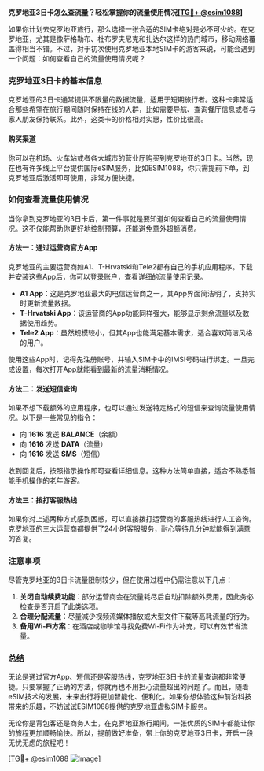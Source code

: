**克罗地亚3日卡怎么查流量？轻松掌握你的流量使用情况[[TG💪+ @esim1088](https://t.me/s/esim1088)]**

如果你计划去克罗地亚旅行，那么选择一张合适的SIM卡绝对是必不可少的。在克罗地亚，尤其是像萨格勒布、杜布罗夫尼克和扎达尔这样的热门城市，移动网络覆盖得相当不错。不过，对于初次使用克罗地亚本地SIM卡的游客来说，可能会遇到一个问题：如何查看自己的流量使用情况呢？

### **克罗地亚3日卡的基本信息**
克罗地亚的3日卡通常提供不限量的数据流量，适用于短期旅行者。这种卡非常适合那些希望在旅行期间随时保持在线的人群，比如需要导航、查询餐厅信息或者与家人朋友保持联系。此外，这类卡的价格相对实惠，性价比很高。

#### **购买渠道**
你可以在机场、火车站或者各大城市的营业厅购买到克罗地亚的3日卡。当然，现在也有许多线上平台提供国际eSIM服务，比如ESIM1088，你只需提前下单，到克罗地亚后激活即可使用，非常方便快捷。

### **如何查看流量使用情况**
当你拿到克罗地亚的3日卡后，第一件事就是要知道如何查看自己的流量使用情况。这不仅能帮助你更好地控制预算，还能避免意外超额消费。

#### **方法一：通过运营商官方App**
克罗地亚的主要运营商如A1、T-Hrvatski和Tele2都有自己的手机应用程序。下载并安装这些App后，你可以登录账户，查看详细的流量使用记录。

- **A1 App**：这是克罗地亚最大的电信运营商之一，其App界面简洁明了，支持实时更新流量数据。
- **T-Hrvatski App**：该运营商的App功能同样强大，能够显示剩余流量以及数据使用趋势。
- **Tele2 App**：虽然规模较小，但其App也能满足基本需求，适合喜欢简洁风格的用户。

使用这些App时，记得先注册账号，并输入SIM卡中的IMSI号码进行绑定。一旦完成设置，每次打开App就能看到最新的流量消耗情况。

#### **方法二：发送短信查询**
如果不想下载额外的应用程序，也可以通过发送特定格式的短信来查询流量使用情况。以下是一些常见的指令：

- 向 **1616** 发送 **BALANCE**（余额）
- 向 **1616** 发送 **DATA**（流量）
- 向 **1616** 发送 **SMS**（短信）

收到回复后，按照指示操作即可查看详细信息。这种方法简单直接，适合不熟悉智能手机操作的老年游客。

#### **方法三：拨打客服热线**
如果你对上述两种方式感到困惑，可以直接拨打运营商的客服热线进行人工咨询。克罗地亚的三大运营商都提供了24小时客服服务，耐心等待几分钟就能得到满意的答复。

### **注意事项**
尽管克罗地亚的3日卡流量限制较少，但在使用过程中仍需注意以下几点：

1. **关闭自动续费功能**：部分运营商会在流量耗尽后自动扣除额外费用，因此务必检查是否开启了此类选项。
2. **合理分配流量**：尽量减少视频流媒体播放或大型文件下载等高耗流量的行为。
3. **备用Wi-Fi方案**：在酒店或咖啡馆寻找免费Wi-Fi作为补充，可以有效节省流量。

### **总结**
无论是通过官方App、短信还是客服热线，克罗地亚3日卡的流量查询都非常便捷。只要掌握了正确的方法，你就再也不用担心流量超出的问题了。而且，随着eSIM技术的发展，未来出行将更加智能化、便利化。如果你想体验这种前沿科技带来的乐趣，不妨试试ESIM1088提供的克罗地亚虚拟SIM卡服务。

无论你是背包客还是商务人士，在克罗地亚旅行期间，一张优质的SIM卡都能让你的旅程更加顺畅愉快。所以，提前做好准备，带上你的克罗地亚3日卡，开启一段无忧无虑的旅程吧！

[[TG💪+ @esim1088](https://t.me/s/esim1088) ![Image](https://i.postimg.cc/4NQfJmqS/Snipaste-2025-05-13-00-14-12.png)]